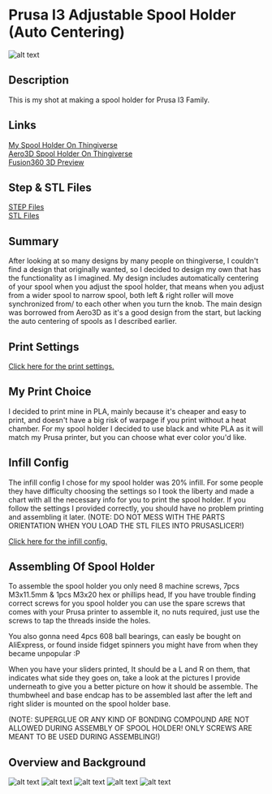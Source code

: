 # Prusa I3 Adjustable Spool Holder (Auto Centering)

![alt text](https://github.com/ProgramFreakHD/spool-holder/blob/main/Pictures/Fusion%20360%20Pictures/Transparant%20Background/Fusion360_EPcU3aeQii.png)

## Description

This is my shot at making a spool holder for Prusa I3 Family.

## Links

[My Spool Holder On Thingiverse](https://www.thingiverse.com/thing:5525781)\
[Aero3D Spool Holder On Thingiverse](https://www.thingiverse.com/thing:2362427)\
[Fusion360 3D Preview](https://gmail306847.autodesk360.com/g/shares/SH56a43QTfd62c1cd9681096767b71a6baea?viewState=NoIgbgDAdAjCA0IDeAdEAXAngBwKZoC40ARXAZwEsBzAOzXjQEMyzd1C0AOAE1wHYAnACYARjAC0fPkKHiALJwDGucYwDMnPpKUBWAGycxnAGacBaAL4gAukA)

## Step & STL Files

[STEP Files](https://github.com/ProgramFreakHD/Prusa-I3-Adjustable-Spool-Holder/tree/master/Spool%20Holder%20STEP%20Files)\
[STL Files](https://github.com/ProgramFreakHD/Prusa-I3-Adjustable-Spool-Holder/tree/master/Spool%20Holder%20STL%20Files)


## Summary

After looking at so many designs by many people on thingiverse, I couldn't find a design that originally wanted, so I decided to design my own that has the functionality as I imagined. My design includes automatically centering of your spool when you adjust the spool holder, that means when you adjust from a wider spool to narrow spool, both left & right roller will move synchronized from/ to each other when you turn the knob. The main design was borrowed from Aero3D as it's a good design from the start, but lacking the auto centering of spools as I described earlier.

## Print Settings

[Click here for the print settings.](https://github.com/ProgramFreakHD/spool-holder/blob/main/Configs/Print%20Settings.md)

## My Print Choice

I decided to print mine in PLA, mainly because it's cheaper and easy to print, and doesn't have a big risk of warpage if you print without a heat chamber. For my spool holder I decided to use black and white PLA as it will match my Prusa printer, but you can choose what ever color you'd like.

## Infill Config

The infill config I chose for my spool holder was 20% infill. For some people they have difficulty choosing the settings so I took the liberty and made a chart with all the necessary info for you to print the spool holder. If you follow the settings I provided correctly, you should have no problem printing and assembling it later.
(NOTE: DO NOT MESS WITH THE PARTS ORIENTATION WHEN YOU LOAD THE STL FILES INTO PRUSASLICER!)

[Click here for the infill config.](https://github.com/ProgramFreakHD/spool-holder/blob/main/Configs/Infill%20Config.md)

## Assembling Of Spool Holder

To assemble the spool holder you only need 8 machine screws, 7pcs M3x11.5mm & 1pcs M3x20 hex or phillips head, If you have trouble finding correct screws for you spool holder you can use the spare screws that comes with your Prusa printer to assemble it, no nuts required, just use the screws to tap the threads inside the holes.

You also gonna need 4pcs 608 ball bearings, can easly be bought on AliExpress, or found inside fidget spinners you might have from when they became unpopular :P

When you have your sliders printed, It should be a L and R on them, that indicates what side they goes on, take a look at the pictures I provide underneath to give you a better picture on how it should be assemble. The thumbwheel and base endcap has to be assembled last after the left and right slider is mounted on the spool holder base.

(NOTE: SUPERGLUE OR ANY KIND OF BONDING COMPOUND ARE NOT ALLOWED DURING ASSEMBLY OF SPOOL HOLDER! ONLY SCREWS ARE MEANT TO BE USED DURING ASSEMBLING!)

## Overview and Background

![alt text](https://github.com/ProgramFreakHD/spool-holder/blob/main/Pictures/Fusion%20360%20Pictures/Transparant%20Background/Fusion360_EPcU3aeQii.png)
![alt text](https://github.com/ProgramFreakHD/spool-holder/blob/main/Pictures/Fusion%20360%20Pictures/Transparant%20Background/Fusion360_HI3vvN6EnH.png)
![alt text](https://github.com/ProgramFreakHD/spool-holder/blob/main/Pictures/Fusion%20360%20Pictures/Transparant%20Background/Fusion360_OKTGHkgsn5.png)
![alt text](https://github.com/ProgramFreakHD/spool-holder/blob/main/Pictures/Fusion%20360%20Pictures/Transparant%20Background/Fusion360_b3O1EtHUrA.png)
![alt text](https://github.com/ProgramFreakHD/spool-holder/blob/main/Pictures/Fusion%20360%20Pictures/Transparant%20Background/NVIDIA_Share_ACAPjTKQYF.png)

